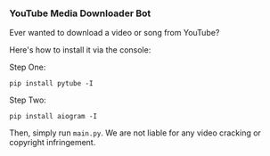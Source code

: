 ### YouTube Media Downloader Bot

Ever wanted to download a video or song from YouTube?

Here's how to install it via the console:

Step One:

```pip install pytube -I```

Step Two:

```pip install aiogram -I```


Then, simply run `main.py`.
We are not liable for any video cracking or copyright infringement.
